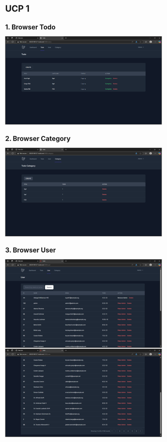 # UCP 1 

## 1. Browser Todo
![Alt text](screenshot/ucp1/BrowserTodo.png)

## 2. Browser Category
![Alt text](screenshot/ucp1/BrowserCategory.png)

## 3. Browser User
![Alt text](screenshot/ucp1/BrowserAdmin.png)
![Alt text](screenshot/ucp1/BrowserAdmin2.png)